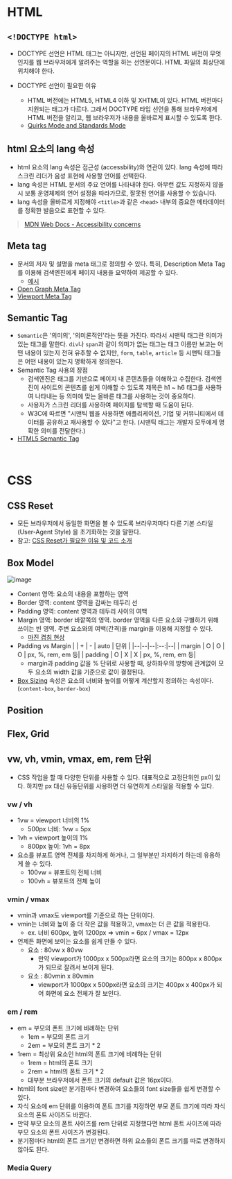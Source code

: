 # HTML

## `<!DOCTYPE html>`

- DOCTYPE 선언은 HTML 태그는 아니지만, 선언된 페이지의 HTML 버전이 무엇인지를 웹 브라우저에게 알려주는 역할을 하는 선언문이다. HTML 파일의 최상단에 위치해야 한다.
- DOCTYPE 선언이 필요한 이유

  - HTML 버전에는 HTML5, HTML4 이하 및 XHTML이 있다. HTML 버전마다 지원되는 태그가 다르다. 그래서 DOCTYPE 타입 선언을 통해 브라우저에게 HTML 버전을 알리고, 웹 브라우저가 내용을 올바르게 표시할 수 있도록 한다.
  - [Quirks Mode and Standards Mode](https://developer.mozilla.org/ko/docs/Web/HTML/Quirks_Mode_and_Standards_Mode)

## html 요소의 lang 속성

- html 요소의 lang 속성은 접근성 (accessbility)와 연관이 있다. lang 속성에 따라 스크린 리더가 음성 표현에 사용할 언어를 선택한다.
- lang 속성은 HTML 문서의 주요 언어를 나타내야 한다. 아무런 값도 지정하지 않을 시 보통 운영체제의 언어 설정을 따라가므로, 잘못된 언어를 사용할 수 있습니다.
- lang 속성을 올바르게 지정해야 `<title>`과 같은 `<head>` 내부의 중요한 메타데이터를 정확한 발음으로 표현할 수 있다.

> [MDN Web Docs - Accessibility concerns](https://developer.mozilla.org/ko/docs/Web/HTML/Element/html#%EC%A0%91%EA%B7%BC%EC%84%B1_%EA%B3%A0%EB%A0%A4%EC%82%AC%ED%95%AD)

## Meta tag

- 문서의 저자 및 설명을 meta 태그로 정의할 수 있다. 특히, Description Meta Tag를 이용해 검색엔진에게 페이지 내용을 요약하여 제공할 수 있다.
  - [예시](https://developer.mozilla.org/ko/docs/Learn/HTML/Introduction_to_HTML/The_head_metadata_in_HTML#%EC%A0%80%EC%9E%90%EC%99%80_%EC%84%A4%EB%AA%85%EC%9D%84_%EC%B6%94%EA%B0%80)
- [Open Graph Meta Tag](https://developer.mozilla.org/ko/docs/Learn/HTML/Introduction_to_HTML/The_head_metadata_in_HTML#other_types_of_metadata)
- [Viewport Meta Tag](https://developer.mozilla.org/en-US/docs/Web/HTML/Viewport_meta_tag)

## Semantic Tag

- `Semantic`은 '의미의', '의미론적인'라는 뜻을 가진다. 따라서 시맨틱 태그란 의미가 있는 태그를 말한다. `div`나 `span`과 같이 의미가 없는 태그는 태그 이름만 보고는 어떤 내용이 있는지 전혀 유추할 수 없지만, `form`, `table`, `article` 등 시맨틱 태그들은 어떤 내용이 있는지 명확하게 정의한다.
- Semantic Tag 사용의 장점
  - 검색엔진은 태그를 기반으로 페이지 내 콘텐츠들을 이해하고 수집한다. 검색엔진이 사이트의 콘텐츠를 쉽게 이해할 수 있도록 제목은 h1 ~ h6 태그를 사용하여 나타내는 등 의미에 맞는 올바른 태그를 사용하는 것이 중요하다.
  - 사용자가 스크린 리더를 사용하여 페이지를 탐색할 때 도움이 된다.
  - W3C에 따르면 "시맨틱 웹을 사용하면 애플리케이션, 기업 및 커뮤니티에서 데이터를 공유하고 재사용할 수 있다"고 한다. (시맨틱 태그는 개발자 모두에게 명확한 의미를 전달한다.)
- [HTML5 Semantic Tag](https://www.w3schools.com/html/html5_semantic_elements.asp)

<br/>

# CSS

## CSS Reset

- 모든 브라우저에서 동일한 화면을 볼 수 있도록 브라우저마다 다른 기본 스타일 (User-Agent Style) 을 초기화하는 것을 말한다.
- 참고: [CSS Reset가 필요한 이유 및 코드 소개](https://velog.io/@teo/2022-CSS-Reset-%EB%8B%A4%EC%8B%9C-%EC%8D%A8%EB%B3%B4%EA%B8%B0)

## Box Model

![image](https://user-images.githubusercontent.com/89760088/227769085-f20fc22d-ade0-41c9-87e9-85165c4a6df5.png)

- Content 영역: 요소의 내용을 포함하는 영역
- Border 영역: content 영역을 감싸는 테두리 선
- Padding 영역: content 영역과 테두리 사이의 여백
- Margin 영역: border 바깥쪽의 영역. border 영역을 다른 요소와 구별하기 위해 쓰이는 빈 영역. 주변 요소와의 여백(간격)을 margin을 이용해 지정할 수 있다.
  - [마진 겹침 현상](https://developer.mozilla.org/en-US/docs/Web/CSS/CSS_Box_Model/Mastering_margin_collapsing)
- Padding vs Margin
  | | + | - | auto | 단위 |
  |--|--|--|:--:|--|
  | margin | O | O | O | px, %, rem, em 등|
  | padding | O | X | X | px, %, rem, em 등|
  - margin과 padding 값을 % 단위로 사용할 때, 상하좌우의 방향에 관계없이 모두 요소의 width 값을 기준으로 값이 결정된다.
- [Box Sizing](https://developer.mozilla.org/en-US/docs/Web/CSS/box-sizing) 속성은 요소의 너비와 높이를 어떻게 계산할지 정의하는 속성이다. (`content-box`, `border-box`)

## Position

## Flex, Grid

## vw, vh, vmin, vmax, em, rem 단위

- CSS 작업을 할 때 다양한 단위를 사용할 수 있다. 대표적으로 고정단위인 px이 있다. 하지만 px 대신 유동단위를 사용하면 더 유연하게 스타일을 적용할 수 있다.

### vw / vh

- 1vw = viewport 너비의 1%
  - 500px 너비: 1vw = 5px
- 1vh = viewport 높이의 1%
  - 800px 높이: 1vh = 8px
- 요소를 뷰포트 영역 전체를 차지하게 하거나, 그 일부분만 차지하기 하는데 유용하게 쓸 수 있다.
  - 100vw = 뷰포트의 전체 너비
  - 100vh = 뷰포트의 전체 높이

### vmin / vmax

- vmin과 vmax도 viewport를 기준으로 하는 단위이다.
- vmin는 너비와 높이 중 더 작은 값을 적용하고, vmax는 더 큰 값을 적용한다.
  - ex. 너비 600px, 높이 1200px => vmin = 6px / vmax = 12px
- 언제든 화면에 보이는 요소를 쉽게 만들 수 있다.
  - 요소 : 80vw x 80vw
    - 만약 viewport가 1000px x 500px라면 요소의 크기는 800px x 800px가 되므로 잘려서 보이게 된다.
  - 요소 : 80vmin x 80vmin
    - viewport가 1000px x 500px라면 요소의 크기는 400px x 400px가 되어 화면에 요소 전체가 잘 보인다.

### em / rem

- em = 부모의 폰트 크기에 비례하는 단위
  - 1em = 부모의 폰트 크기
  - 2em = 부모의 폰트 크기 \* 2
- 1rem = 최상위 요소인 html의 폰트 크기에 비례하는 단위
  - 1rem = html의 폰트 크기
  - 2rem = html의 폰트 크기 \* 2
  - 대부분 브라우저에서 폰트 크기의 default 값은 16px이다.
- html의 font size만 분기점마다 변경하여 요소들의 font size들을 쉽게 변경할 수 있다.
- 자식 요소에 em 단위를 이용하여 폰트 크기를 지정하면 부모 폰트 크기에 따라 자식 요소의 폰트 사이즈도 바뀐다.
- 만약 부모 요소의 폰트 사이즈를 rem 단위로 지정했다면 html 폰트 사이즈에 따라 부모 요소의 폰트 사이즈가 변경된다.
- 분기점마다 html의 폰트 크기만 변경하면 하위 요소들의 폰트 크기를 따로 변경하지 않아도 된다.

### Media Query
